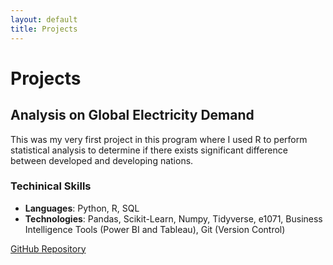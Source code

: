 ```yaml
---
layout: default
title: Projects
---
```


# Projects

## Analysis on Global Electricity Demand
This was my very first project in this program where I used R to perform statistical analysis to determine if there exists significant difference between developed and developing nations.

### Techinical Skills
- **Languages**: Python, R, SQL
- **Technologies**: Pandas, Scikit-Learn, Numpy, Tidyverse, e1071, Business Intelligence Tools (Power BI and Tableau), Git (Version Control)

[GitHub Repository](https://github.com/nickamc/project-repo)

